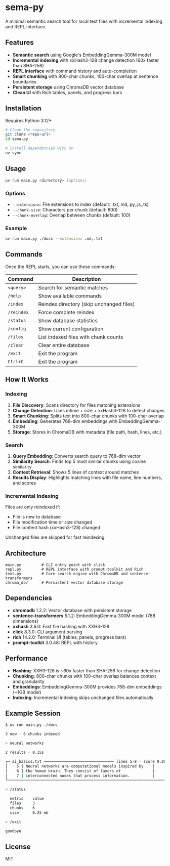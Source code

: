# sema-py

A minimal semantic search tool for local text files with incremental indexing and REPL interface.

## Features

- **Semantic search** using Google's EmbeddingGemma-300M model
- **Incremental indexing** with xxHash3-128 change detection (60x faster than SHA-256)
- **REPL interface** with command history and auto-completion
- **Smart chunking** with 800-char chunks, 100-char overlap at sentence boundaries
- **Persistent storage** using ChromaDB vector database
- **Clean UI** with Rich tables, panels, and progress bars

## Installation

Requires Python 3.12+

```bash
# Clone the repository
git clone <repo-url>
cd sema-py

# Install dependencies with uv
uv sync
```

## Usage

```bash
uv run main.py <directory> [options]
```

### Options

- `--extensions`: File extensions to index (default: .txt,.md,.py,.js,.ts)
- `--chunk-size`: Characters per chunk (default: 800)
- `--chunk-overlap`: Overlap between chunks (default: 100)

### Example

```bash
uv run main.py ./docs --extensions .md,.txt
```

## Commands

Once the REPL starts, you can use these commands:

| Command    | Description                              |
| ---------- | ---------------------------------------- |
| `<query>`  | Search for semantic matches              |
| `/help`    | Show available commands                  |
| `/index`   | Reindex directory (skip unchanged files) |
| `/reindex` | Force complete reindex                   |
| `/status`  | Show database statistics                 |
| `/config`  | Show current configuration               |
| `/files`   | List indexed files with chunk counts     |
| `/clear`   | Clear entire database                    |
| `/exit`    | Exit the program                         |
| `Ctrl+C`   | Exit the program                         |

## How It Works

### Indexing

1. **File Discovery**: Scans directory for files matching extensions
2. **Change Detection**: Uses mtime + size + xxHash3-128 to detect changes
3. **Smart Chunking**: Splits text into 800-char chunks with 100-char overlap
4. **Embedding**: Generates 768-dim embeddings with EmbeddingGemma-300M
5. **Storage**: Stores in ChromaDB with metadata (file path, hash, lines, etc.)

### Search

1. **Query Embedding**: Converts search query to 768-dim vector
2. **Similarity Search**: Finds top 5 most similar chunks using cosine similarity
3. **Context Retrieval**: Shows 5 lines of context around matches
4. **Results Display**: Highlights matching lines with file name, line numbers, and scores

### Incremental Indexing

Files are only reindexed if:

- File is new to database
- File modification time or size changed
- File content hash (xxHash3-128) changed

Unchanged files are skipped for fast reindexing.

## Architecture

```
main.py         # CLI entry point with click
repl.py         # REPL interface with prompt-toolkit and Rich
text.py         # Core search engine with ChromaDB and sentence-transformers
chroma_db/      # Persistent vector database storage
```

## Dependencies

- **chromadb** 1.2.2: Vector database with persistent storage
- **sentence-transformers** 5.1.2: EmbeddingGemma-300M model (768 dimensions)
- **xxhash** 3.6.0: Fast file hashing with XXH3-128
- **click** 8.3.0: CLI argument parsing
- **rich** 14.2.0: Terminal UI (tables, panels, progress bars)
- **prompt-toolkit** 3.0.48: REPL with history

## Performance

- **Hashing**: XXH3-128 is ~60x faster than SHA-256 for change detection
- **Chunking**: 800-char chunks with 100-char overlap balances context and granularity
- **Embeddings**: EmbeddingGemma-300M provides 768-dim embeddings (~1GB model)
- **Indexing**: Incremental indexing skips unchanged files automatically

## Example Session

```bash
$ uv run main.py ./docs

3 new · 6 chunks indexed

> neural networks

2 results · 0.15s

┌─ ai_basics.txt ─────────────────────────────── lines 5-8 · score 0.85 ┐
│    5 | Neural networks are computational models inspired by    │
│    6 | the human brain. They consist of layers of              │
│    7 | interconnected nodes that process information.          │
└─────────────────────────────────────────────────────────────────────┘

> /status

  metric    value
  files     3
  chunks    6
  size      0.25 mb

> /exit

goodbye
```

## License

MIT
